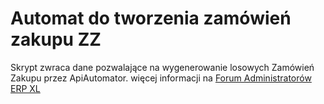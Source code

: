 # Automat do tworzenia zamówień zakupu ZZ
Skrypt zwraca dane pozwalające na wygenerowanie losowych Zamówień Zakupu przez ApiAutomator.
więcej informacji na [Forum Administratorów ERP XL](https://cdn.3lance.pl/)
